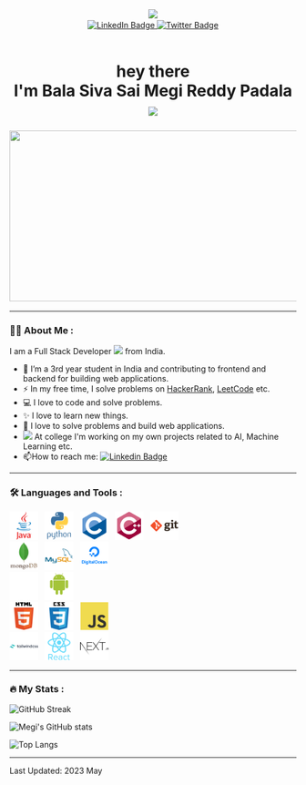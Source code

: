 <div id="header" align="center">
    <img src="https://media.giphy.com/media/M9gbBd9nbDrOTu1Mqx/giphy.gif" width="100"/>
    <div id="badges">
        <a href="https://www.linkedin.com/in/bala-siva-sai-megi-reddy-padala/">
            <img src="https://img.shields.io/badge/LinkedIn-blue?style=for-the-badge&logo=linkedin&logoColor=white" alt="LinkedIn Badge"/>
        </a>
        <a href="https://twitter.com/megi_reddy21">
            <img src="https://img.shields.io/badge/Twitter-blue?style=for-the-badge&logo=twitter&logoColor=white" alt="Twitter Badge"/>
        </a>
    </div>  
    <img src="https://komarev.com/ghpvc/?username=PadalaBalaSivaSaiMegiReddy&style=flat-square&color=blue" alt=""/>
    <h1>
        hey there 
        <br>
        I'm Bala Siva Sai Megi Reddy Padala
        <img src="https://media.giphy.com/media/hvRJCLFzcasrR4ia7z/giphy.gif" width="30px"/>
    </h1>
</div>

<div align="center">
  <img src="https://media.giphy.com/media/dWesBcTLavkZuG35MI/giphy.gif" width="600" height="300"/>
</div>

---

### :man_technologist: About Me :
I am a Full Stack Developer <img src="https://media.giphy.com/media/WUlplcMpOCEmTGBtBW/giphy.gif" width="30"> from India.

- :telescope: I’m a 3rd year student in India and contributing to frontend and backend for building web applications.
- :zap: In my free time, I solve problems on [HackerRank](https://www.hackerrank.com/megireddy21?hr_r=1), [LeetCode](https://leetcode.com/bala_siva_sai_megi_reddy/) etc.
- :computer: I love to code and solve problems.
- :sparkles: I love to learn new things.
- :rocket: I love to solve problems and build web applications.
- <img src="https://media.giphy.com/media/PjJ1cLHqLEveXysGDB/giphy-downsized-large.gif" width="20" > At college I'm working on my own projects related to AI, Machine Learning etc.
- :mailbox:How to reach me: [![Linkedin Badge](https://img.shields.io/badge/-LinkedIn-blue?style=flat&logo=Linkedin&logoColor=white)](https://www.linkedin.com/in/bala-siva-sai-megi-reddy-padala/)

---
### :hammer_and_wrench: Languages and Tools :

<div id="languages-oops" >
    <img src="icons_readme/java-original-wordmark.svg" title="Java" alt="Java" width="50" height="50"/>&nbsp;&nbsp;
    <img src="icons_readme/python.svg" title="Python" alt="python" width="50" height="50"  />&nbsp;&nbsp;
    <img src="icons_readme/c.svg" title="c" alt="c" width="50" height="50"  />&nbsp;&nbsp;
    <img src="icons_readme/cpp.svg" title="cpp" alt="cpp" width="50" height="50"  />&nbsp;&nbsp;
    <img src="icons_readme/git.svg" title="git" alt="git" width="50" height="50"  />&nbsp;&nbsp;
</div>

<div id="languages-dbs">
    <img src="icons_readme/mongodb.svg" title="Mongodb" alt="Mongodb" width="50" height="50"  />&nbsp;&nbsp;
    <img src="icons_readme/mysql.svg" title="MySql" alt="Mysql" width="50" height="50"  />&nbsp;&nbsp;
    <img src="icons_readme/digitalocean.svg" title="DigitalOcean" alt="DigitalOcean" width="50" height="50"  />&nbsp;&nbsp;
</div>
<div id="platforms">
    <img src="icons_readme/web.svg" title="Web" alt="Web" width="50" height="50"  />&nbsp;&nbsp;
    <img src="icons_readme/android.svg" title="Android" alt="Android" width="50" height="50"  />&nbsp;&nbsp;
</div>

<div id="Web">
    <img src="icons_readme/html5.svg" title="HTML5" alt="html5" width="50" height="50"  />&nbsp;&nbsp;
    <img src="icons_readme/css3.svg" title="CSS3" alt="CSS3" width="50" height="50"  />&nbsp;&nbsp;
    <img src="icons_readme/javascript.svg" title="javascript" alt="javascript" width="50" height="50"  />&nbsp;&nbsp;
</div>

<div id="frameworks">
    <img src="icons_readme/tailwindcss.svg" title="tailwindcss" alt="tailwindcss" width="50" height="50"  />&nbsp;&nbsp;
    <img src="icons_readme/react.svg" title="react" alt="react" width="50" height="50"  />&nbsp;&nbsp;
    <img src="icons_readme/nextjs.svg" title="nextjs" alt="next" width="50" height="50"  />&nbsp;&nbsp;
</div>


---

### :fire: My Stats :

![GitHub Streak](http://github-readme-streak-stats.herokuapp.com?user=PadalaBalaSivaSaiMegiReddy&date_format=M%20j%5B%2C%20Y%5D)

![Megi's GitHub stats](https://github-readme-stats.vercel.app/api?username=PadalaBalaSivaSaiMegiReddy&show_icons=true&theme=radical)

![Top Langs](https://github-readme-stats.vercel.app/api/top-langs/?username=PadalaBalaSivaSaiMegiReddy&layout=compact)

---

Last Updated: 2023 May
